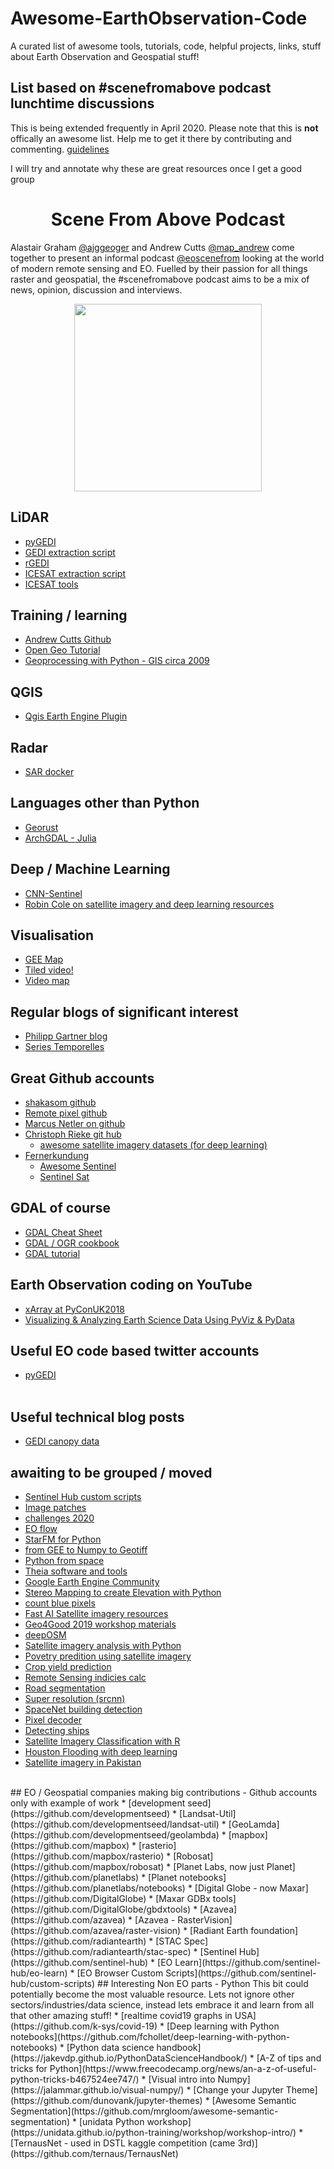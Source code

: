 # Awesome-EarthObservation-Code
A curated list of awesome tools, tutorials, code, helpful projects, links, stuff about Earth Observation and Geospatial stuff!

## List based on #scenefromabove podcast lunchtime discussions
This is being extended frequently in April 2020. Please note that this is <b>not</b> offically an awesome list. Help me to get it there by contributing and commenting. [guidelines](https://github.com/sindresorhus/awesome/blob/master/contributing.md)

I will try and annotate why these are great resources once I get a good group

<div align="center">

# Scene From Above Podcast
</div>

Alastair Graham [@ajggeoger](https://twitter.com/ajggeoger) and Andrew Cutts [@map_andrew](https://twitter.com/map_andrew) come together to present an informal podcast [@eoscenefrom](https://twitter.com/eoscenefrom) looking at the world of modern remote sensing and EO.
Fuelled by their passion for all things raster and geospatial, the #scenefromabove podcast aims to be a mix of news, opinion, discussion and interviews. <br>


<p align="center">
  <img width="300" height="300" src="https://geogerservices.files.wordpress.com/2018/06/scenefromabovepodcast.jpg?w=300&h=300">
</p>


## LiDAR
  * [pyGEDI](https://github.com/EduinHSERNA/pyGEDI)
  * [GEDI extraction script](https://gist.github.com/KMarkert/c68ccf53260d7b775b836bf2e11e2ec3)
  * [rGEDI](https://github.com/carlos-alberto-silva/rGEDI)
  * [ICESAT extraction script](https://gist.github.com/bzgeo/950f3db986b3513311ed42efe2395171)
  * [ICESAT tools](https://github.com/icesat-2UT/PhoREAL)
## Training / learning
  * [Andrew Cutts Github](https://github.com/acgeospatial)
  * [Open Geo Tutorial](https://github.com/patrickcgray/open-geo-tutorial)
  * [Geoprocessing with Python - GIS circa 2009](https://www.gis.usu.edu/~chrisg/python/2009/)
## QGIS
  * [Qgis Earth Engine Plugin](https://github.com/gee-community/qgis-earthengine-plugin)
## Radar
  * [SAR docker](https://github.com/mortcanty/SARDocker)
## Languages other than Python
  * [Georust](https://github.com/georust)
  * [ArchGDAL - Julia](https://github.com/yeesian/ArchGDAL.jl)
## Deep / Machine Learning
  * [CNN-Sentinel](https://github.com/jensleitloff/CNN-Sentinel)
  * [Robin Cole on satellite imagery and deep learning resources](https://github.com/robmarkcole/satellite-image-deep-learning)
## Visualisation
  * [GEE Map](https://github.com/giswqs/geemap)
  * [Tiled video!](http://gena.github.io/experiments/mapbox/debug/tiled-video-no2.html)
  * [Video map](https://github.com/openearth/videomap)
## Regular blogs of significant interest
* [Philipp Gartner blog](https://philippgaertner.github.io/)
* [Series Temporelles](https://labo.obs-mip.fr/multitemp/)
## Great Github accounts
* [shakasom github](https://github.com/shakasom)
* [Remote pixel github](https://github.com/RemotePixel)
* [Marcus Netler on github](https://github.com/neteler)
* [Christoph Rieke git hub](https://github.com/chrieke)
  * [awesome satellite imagery datasets (for deep learning)](https://github.com/chrieke/awesome-satellite-imagery-datasets)
* [Fernerkundung](https://github.com/Fernerkundung/) 
  * [Awesome Sentinel](https://github.com/Fernerkundung/awesome-sentinel) 
  * [Sentinel Sat](https://github.com/sentinelsat/sentinelsat)
## GDAL of course
* [GDAL Cheat Sheet](https://github.com/dwtkns/gdal-cheat-sheet)
* [GDAL / OGR cookbook](https://pcjericks.github.io/py-gdalogr-cookbook/)
* [GDAL tutorial](https://jakobmiksch.eu/post/gdal_ogr/)
## Earth Observation coding on YouTube
* [xArray at PyConUK2018](https://www.youtube.com/watch?v=Dgr_d8iEWk4)
* [Visualizing & Analyzing Earth Science Data Using PyViz & PyData](https://youtu.be/-XMXNmGRk5c?t=455)
## Useful EO code based twitter accounts
* [pyGEDI](https://twitter.com/pyGEDI)<br><br>
## Useful technical blog posts
* [GEDI canopy data](https://medium.com/@abt0020/extracting-canopy-height-with-gedi-data-5af8c87df158)
## awaiting to be grouped / moved
* [Sentinel Hub custom scripts](https://github.com/sentinel-hub/custom-scripts)
* [Image patches](https://github.com/Vooban/Smoothly-Blend-Image-Patches)
* [challenges 2020](https://github.com/esowc/challenges_2020)
* [EO flow](https://github.com/sentinel-hub/eo-flow)
* [StarFM for Python](https://github.com/nmileva/starfm4py)
* [from GEE to Numpy to Geotiff](https://mygeoblog.com/2017/10/06/from-gee-to-numpy-to-geotiff/)
* [Python from space](https://github.com/kscottz/PythonFromSpace)
* [Theia software and tools](https://www.theia-land.fr/en/softwares-and-tools/)
* [Google Earth Engine Community](https://github.com/gee-community)
* [Stereo Mapping to create Elevation with Python](https://github.com/cmla/s2p)
* [count blue pixels](https://github.com/craic/count_shelters/blob/master/count_blue_pixels.py)
* [Fast AI Satellite imagery resources](https://forums.fast.ai/t/geospatial-deep-learning-resources-study-group/31044)
* [Geo4Good 2019 workshop materials](https://sites.google.com/earthoutreach.org/geoforgood19/agenda/breakout-sessions)
* [deepOSM](https://github.com/trailbehind/DeepOSM)
* [Satellite imagery analysis with Python](https://github.com/parulnith/Satellite-Imagery-Analysis-with-Python)
* [Povetry predition using satellite imagery](https://github.com/carsonluuu/Poverty-Prediction-by-Satellite-Imagery)
* [Crop yield prediction](https://github.com/meet-sapu/Crop-Yield-Prediction-Using-Satellite-Imagery)
* [Remote Sensing indicies calc](https://github.com/rander38/Remote-Sensing-Indices-Derivation-Tool)
* [Road segmentation](https://github.com/Paulymorphous/Road-Segmentation)
* [Super resolution (srcnn)](https://github.com/WarrenGreen/srcnn)
* [SpaceNet building detection](https://github.com/motokimura/spacenet_building_detection)
* [Pixel decoder](https://github.com/Geoyi/pixel-decoder)
* [Detecting ships](https://github.com/ucalyptus/Detecting-Ships)
* [Satellite Imagery Classification with R](https://github.com/kkgadiraju/SatelliteImageClassification)
* [Houston Flooding with deep learning](https://github.com/Lichtphyz/Houston_flooding)
* [Satellite imagery in Pakistan](https://github.com/iam-mhaseeb/Satellite-Imagery-Analysis-of-Vegetation-in-Southern-Pakistan/blob/master/Satellite%20Imagery%20Analysis%20of%20Vegetation%20in%20Southern%20Pakistan.ipynb)

<br>
## EO / Geospatial companies making big contributions - Github accounts only with example of work
* [development seed](https://github.com/developmentseed)
  * [Landsat-Util](https://github.com/developmentseed/landsat-util)
  * [GeoLamda](https://github.com/developmentseed/geolambda)
* [mapbox](https://github.com/mapbox)
  * [rasterio](https://github.com/mapbox/rasterio)
  * [Robosat](https://github.com/mapbox/robosat)
* [Planet Labs, now just Planet](https://github.com/planetlabs)
  * [Planet notebooks](https://github.com/planetlabs/notebooks)
* [Digital Globe - now Maxar](https://github.com/DigitalGlobe)
  * [Maxar GDBx tools](https://github.com/DigitalGlobe/gbdxtools)
* [Azavea](https://github.com/azavea)
  * [Azavea - RasterVision](https://github.com/azavea/raster-vision)
* [Radiant Earth foundation](https://github.com/radiantearth)
  * [STAC Spec](https://github.com/radiantearth/stac-spec)
* [Sentinel Hub](https://github.com/sentinel-hub)
  * [EO Learn](https://github.com/sentinel-hub/eo-learn)
  * [EO Browser Custom Scripts](https://github.com/sentinel-hub/custom-scripts)
## Interesting Non EO parts - Python
This bit could potentially become the most valuable resource. Lets not ignore other sectors/industries/data science, instead lets embrace it and learn from all that other amazing stuff!
* [realtime covid19 graphs in USA](https://github.com/k-sys/covid-19)
* [Deep learning with Python notebooks](https://github.com/fchollet/deep-learning-with-python-notebooks)
* [Python data science handbook](https://jakevdp.github.io/PythonDataScienceHandbook/)
* [A-Z of tips and tricks for Python](https://www.freecodecamp.org/news/an-a-z-of-useful-python-tricks-b467524ee747/)
* [Visual intro into Numpy](https://jalammar.github.io/visual-numpy/)
* [Change your Jupyter Theme](https://github.com/dunovank/jupyter-themes)
* [Awesome Semantic Segmentation](https://github.com/mrgloom/awesome-semantic-segmentation)
* [unidata Python workshop](https://unidata.github.io/python-training/workshop/workshop-intro/)
* [TernausNet - used in DSTL kaggle competition (came 3rd)](https://github.com/ternaus/TernausNet)
